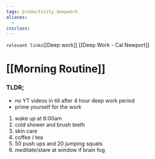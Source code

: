 ```yaml
---
tags: productivity deepwork
aliases: 
  - 
cssclass: 
---
```

`relevant links`[[Deep work]] [[Deep Work - Cal Newport]] 

 # [[Morning Routine]]

### TLDR;
- no YT videos in till after 4 hour deep work period
- prime yourself for the work

1. wake up at 6:00am
2. cold shower and brush teeth 
3. skin care 
4. coffee / tea
5. 50 push ups and 20 jumping squats
6. meditate/stare at window if brain fog